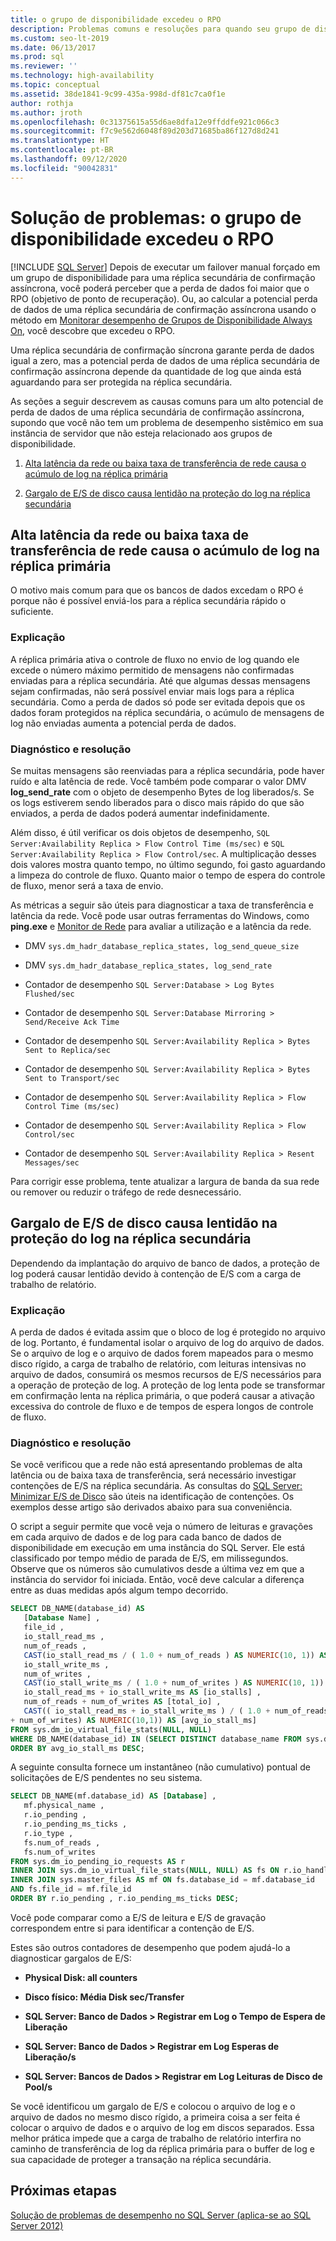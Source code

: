 ```yaml
---
title: o grupo de disponibilidade excedeu o RPO
description: Problemas comuns e resoluções para quando seu grupo de disponibilidade Always On excede o RPO (objetivo de ponto de recuperação)
ms.custom: seo-lt-2019
ms.date: 06/13/2017
ms.prod: sql
ms.reviewer: ''
ms.technology: high-availability
ms.topic: conceptual
ms.assetid: 38de1841-9c99-435a-998d-df81c7ca0f1e
author: rothja
ms.author: jroth
ms.openlocfilehash: 0c31375615a55d6ae8dfa12e9ffddfe921c066c3
ms.sourcegitcommit: f7c9e562d6048f89d203d71685ba86f127d8d241
ms.translationtype: HT
ms.contentlocale: pt-BR
ms.lasthandoff: 09/12/2020
ms.locfileid: "90042831"
---
```

# <a name="troubleshoot-availability-group-exceeded-rpo"></a>Solução de problemas: o grupo de disponibilidade excedeu o RPO
[!INCLUDE [SQL Server](../../../includes/applies-to-version/sqlserver.md)]
  Depois de executar um failover manual forçado em um grupo de disponibilidade para uma réplica secundária de confirmação assíncrona, você poderá perceber que a perda de dados foi maior que o RPO (objetivo de ponto de recuperação). Ou, ao calcular a potencial perda de dados de uma réplica secundária de confirmação assíncrona usando o método em [Monitorar desempenho de Grupos de Disponibilidade Always On](monitor-performance-for-always-on-availability-groups.md), você descobre que excedeu o RPO.  
  
 Uma réplica secundária de confirmação síncrona garante perda de dados igual a zero, mas a potencial perda de dados de uma réplica secundária de confirmação assíncrona depende da quantidade de log que ainda está aguardando para ser protegida na réplica secundária.  
  
 As seções a seguir descrevem as causas comuns para um alto potencial de perda de dados de uma réplica secundária de confirmação assíncrona, supondo que você não tem um problema de desempenho sistêmico em sua instância de servidor que não esteja relacionado aos grupos de disponibilidade.  
  
1.  [Alta latência da rede ou baixa taxa de transferência de rede causa o acúmulo de log na réplica primária](#BKMK_LATENCY)  
  
2.  [Gargalo de E/S de disco causa lentidão na proteção do log na réplica secundária](#BKMK_IO_BOTTLENECK)  
  
##  <a name="high-network-latency-or-low-network-throughput-causes-log-build-up-on-the-primary-replica"></a><a name="BKMK_LATENCY"></a> Alta latência da rede ou baixa taxa de transferência de rede causa o acúmulo de log na réplica primária  
 O motivo mais comum para que os bancos de dados excedam o RPO é porque não é possível enviá-los para a réplica secundária rápido o suficiente.  
  
### <a name="explanation"></a>Explicação  
 A réplica primária ativa o controle de fluxo no envio de log quando ele excede o número máximo permitido de mensagens não confirmadas enviadas para a réplica secundária. Até que algumas dessas mensagens sejam confirmadas, não será possível enviar mais logs para a réplica secundária. Como a perda de dados só pode ser evitada depois que os dados foram protegidos na réplica secundária, o acúmulo de mensagens de log não enviadas aumenta a potencial perda de dados.  
  
### <a name="diagnosis-and-resolution"></a>Diagnóstico e resolução  
 Se muitas mensagens são reenviadas para a réplica secundária, pode haver ruído e alta latência de rede. Você também pode comparar o valor DMV **log_send_rate** com o objeto de desempenho Bytes de log liberados/s. Se os logs estiverem sendo liberados para o disco mais rápido do que são enviados, a perda de dados poderá aumentar indefinidamente.  
  
 Além disso, é útil verificar os dois objetos de desempenho, `SQL Server:Availability Replica > Flow Control Time (ms/sec)` e `SQL Server:Availability Replica > Flow Control/sec`. A multiplicação desses dois valores mostra quanto tempo, no último segundo, foi gasto aguardando a limpeza do controle de fluxo. Quanto maior o tempo de espera do controle de fluxo, menor será a taxa de envio.  
  
 As métricas a seguir são úteis para diagnosticar a taxa de transferência e latência da rede. Você pode usar outras ferramentas do Windows, como **ping.exe** e [Monitor de Rede](https://www.microsoft.com/p/network-monitor-pro-free-edition/9n8gdvj32gp7) para avaliar a utilização e a latência da rede.  
  
-   DMV `sys.dm_hadr_database_replica_states, log_send_queue_size`  
  
-   DMV `sys.dm_hadr_database_replica_states, log_send_rate`  
  
-   Contador de desempenho `SQL Server:Database > Log Bytes Flushed/sec`  
  
-   Contador de desempenho `SQL Server:Database Mirroring > Send/Receive Ack Time`  
  
-   Contador de desempenho `SQL Server:Availability Replica > Bytes Sent to Replica/sec`  
  
-   Contador de desempenho `SQL Server:Availability Replica > Bytes Sent to Transport/sec`  
  
-   Contador de desempenho `SQL Server:Availability Replica > Flow Control Time (ms/sec)`  
  
-   Contador de desempenho `SQL Server:Availability Replica > Flow Control/sec`  
  
-   Contador de desempenho `SQL Server:Availability Replica > Resent Messages/sec`  

Para corrigir esse problema, tente atualizar a largura de banda da sua rede ou remover ou reduzir o tráfego de rede desnecessário.  


##  <a name="disk-io-bottleneck-slows-down-log-hardening-on-the-secondary-replica"></a><a name="BKMK_IO_BOTTLENECK"></a> Gargalo de E/S de disco causa lentidão na proteção do log na réplica secundária  
 Dependendo da implantação do arquivo de banco de dados, a proteção de log poderá causar lentidão devido à contenção de E/S com a carga de trabalho de relatório.  
  
### <a name="explanation"></a>Explicação  
 A perda de dados é evitada assim que o bloco de log é protegido no arquivo de log. Portanto, é fundamental isolar o arquivo de log do arquivo de dados. Se o arquivo de log e o arquivo de dados forem mapeados para o mesmo disco rígido, a carga de trabalho de relatório, com leituras intensivas no arquivo de dados, consumirá os mesmos recursos de E/S necessários para a operação de proteção de log. A proteção de log lenta pode se transformar em confirmação lenta na réplica primária, o que poderá causar a ativação excessiva do controle de fluxo e de tempos de espera longos de controle de fluxo.  
  
### <a name="diagnosis-and-resolution"></a>Diagnóstico e resolução  
 Se você verificou que a rede não está apresentando problemas de alta latência ou de baixa taxa de transferência, será necessário investigar contenções de E/S na réplica secundária. As consultas do [SQL Server: Minimizar E/S de Disco](https://technet.microsoft.com/magazine/jj643251.aspx) são úteis na identificação de contenções. Os exemplos desse artigo são derivados abaixo para sua conveniência.  
  
 O script a seguir permite que você veja o número de leituras e gravações em cada arquivo de dados e de log para cada banco de dados de disponibilidade em execução em uma instância do SQL Server. Ele está classificado por tempo médio de parada de E/S, em milissegundos. Observe que os números são cumulativos desde a última vez em que a instância do servidor foi iniciada. Então, você deve calcular a diferença entre as duas medidas após algum tempo decorrido.  
  
```sql  
SELECT DB_NAME(database_id) AS   
   [Database Name] ,   
   file_id ,   
   io_stall_read_ms ,   
   num_of_reads ,   
   CAST(io_stall_read_ms / ( 1.0 + num_of_reads ) AS NUMERIC(10, 1)) AS [avg_read_stall_ms] ,   
   io_stall_write_ms ,   
   num_of_writes ,  
   CAST(io_stall_write_ms / ( 1.0 + num_of_writes ) AS NUMERIC(10, 1)) AS [avg_write_stall_ms] ,   
   io_stall_read_ms + io_stall_write_ms AS [io_stalls] ,   
   num_of_reads + num_of_writes AS [total_io] ,   
   CAST(( io_stall_read_ms + io_stall_write_ms ) / ( 1.0 + num_of_reads  
+ num_of_writes) AS NUMERIC(10,1)) AS [avg_io_stall_ms]  
FROM sys.dm_io_virtual_file_stats(NULL, NULL)  
WHERE DB_NAME(database_id) IN (SELECT DISTINCT database_name FROM sys.dm_hadr_database_replica_cluster_states)  
ORDER BY avg_io_stall_ms DESC;  
```  
  
 A seguinte consulta fornece um instantâneo (não cumulativo) pontual de solicitações de E/S pendentes no seu sistema.  
  
```sql  
SELECT DB_NAME(mf.database_id) AS [Database] ,   
   mf.physical_name ,  
   r.io_pending ,   
   r.io_pending_ms_ticks ,   
   r.io_type ,   
   fs.num_of_reads ,   
   fs.num_of_writes  
FROM sys.dm_io_pending_io_requests AS r   
INNER JOIN sys.dm_io_virtual_file_stats(NULL, NULL) AS fs ON r.io_handle = fs.file_handle   
INNER JOIN sys.master_files AS mf ON fs.database_id = mf.database_id  
AND fs.file_id = mf.file_id  
ORDER BY r.io_pending , r.io_pending_ms_ticks DESC;  
```  
  
 Você pode comparar como a E/S de leitura e E/S de gravação correspondem entre si para identificar a contenção de E/S.  
  
 Estes são outros contadores de desempenho que podem ajudá-lo a diagnosticar gargalos de E/S:  
  
-   **Physical Disk: all counters**  
  
-   **Disco físico: Média Disk sec/Transfer**  
  
-   **SQL Server: Banco de Dados > Registrar em Log o Tempo de Espera de Liberação**  
  
-   **SQL Server: Banco de Dados > Registrar em Log Esperas de Liberação/s**  
  
-   **SQL Server: Bancos de Dados > Registrar em Log Leituras de Disco de Pool/s**  
  
 Se você identificou um gargalo de E/S e colocou o arquivo de log e o arquivo de dados no mesmo disco rígido, a primeira coisa a ser feita é colocar o arquivo de dados e o arquivo de log em discos separados. Essa melhor prática impede que a carga de trabalho de relatório interfira no caminho de transferência de log da réplica primária para o buffer de log e sua capacidade de proteger a transação na réplica secundária.  
  
## <a name="next-steps"></a>Próximas etapas  
 [Solução de problemas de desempenho no SQL Server (aplica-se ao SQL Server 2012)](https://msdn.microsoft.com/library/dd672789(v=SQL.100).aspx)  
  
  
